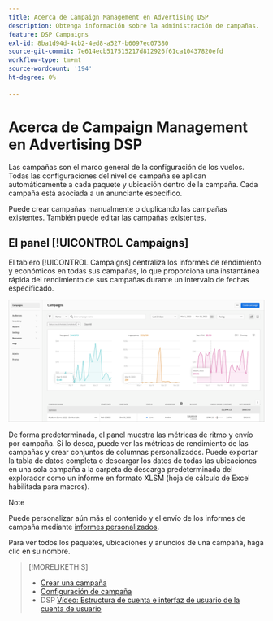 ```yaml
---
title: Acerca de Campaign Management en Advertising DSP
description: Obtenga información sobre la administración de campañas.
feature: DSP Campaigns
exl-id: 8ba1d94d-4cb2-4ed8-a527-b6097ec07380
source-git-commit: 7e614ecb517515217d812926f61ca10437820efd
workflow-type: tm+mt
source-wordcount: '194'
ht-degree: 0%

---
```


# Acerca de Campaign Management en Advertising DSP

Las campañas son el marco general de la configuración de los vuelos. Todas las configuraciones del nivel de campaña se aplican automáticamente a cada paquete y ubicación dentro de la campaña. Cada campaña está asociada a un anunciante específico.

Puede crear campañas manualmente o duplicando las campañas existentes. También puede editar las campañas existentes.

## El panel [!UICONTROL Campaigns]

<!-- standardize on "dashboard" or "view" -->
El tablero [!UICONTROL Campaigns] centraliza los informes de rendimiento y económicos en todas sus campañas, lo que proporciona una instantánea rápida del rendimiento de sus campañas durante un intervalo de fechas especificado.

![Panel de campañas](/help/dsp/assets/campaign-dashboard.png)

De forma predeterminada, el panel muestra las métricas de ritmo y envío por campaña. Si lo desea, puede ver las métricas de rendimiento de las campañas y crear conjuntos de columnas personalizados. Puede exportar la tabla de datos completa o descargar los datos de todas las ubicaciones en una sola campaña a la carpeta de descarga predeterminada del explorador como un informe en formato XLSM (hoja de cálculo de Excel habilitada para macros).

>[!NOTE]
>
>Puede personalizar aún más el contenido y el envío de los informes de campaña mediante [informes personalizados](/help/dsp/reports/report-about.md).

Para ver todos los paquetes, ubicaciones y anuncios de una campaña, haga clic en su nombre.

>[!MORELIKETHIS]
>
>* [Crear una campaña](campaign-create.md)
>* [Configuración de campaña](campaign-settings.md)
>* DSP [Vídeo: Estructura de cuenta e interfaz de usuario de la cuenta de usuario](https://experienceleague.adobe.com/docs/advertising-learn/tutorials/dsp/ui.html)
